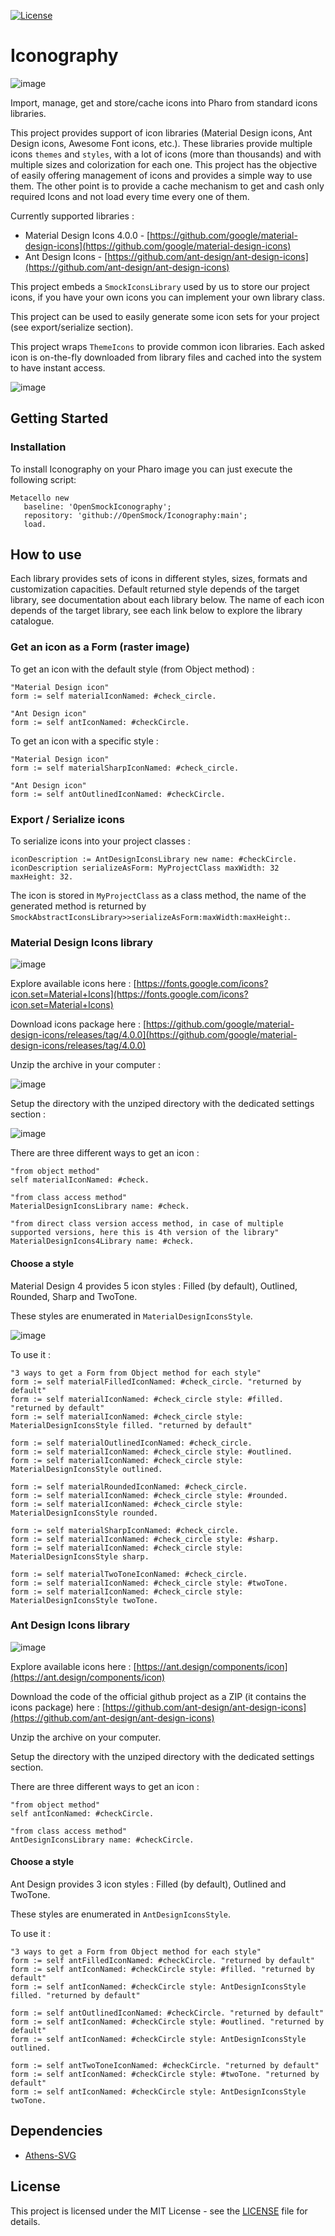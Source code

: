 [![License](https://img.shields.io/github/license/OpenSmock/Iconography.svg)](./LICENSE)

# Iconography

![image](https://github.com/OpenSmock/Iconography/assets/49183340/836be8c3-6b11-4b49-90ac-d9a122cdbcab)

Import, manage, get and store/cache icons into Pharo from standard icons libraries.

This project provides support of icon libraries (Material Design icons, Ant Design icons, Awesome Font icons, etc.). These libraries provide multiple icons `themes` and `styles`, with a lot of icons (more than thousands) and with multiple sizes and colorization for each one. This project has the objective of easily offering management of icons and provides a simple way to use them. The other point is to provide a cache mechanism to get and cash only required Icons and not load every time every one of them. 

Currently supported libraries : 
- Material Design Icons 4.0.0 - [https://github.com/google/material-design-icons](https://github.com/google/material-design-icons)
- Ant Design Icons - [https://github.com/ant-design/ant-design-icons](https://github.com/ant-design/ant-design-icons)

This project embeds a `SmockIconsLibrary` used by us to store our project icons, if you have your own icons you can implement your own library class.

This project can be used to easily generate some icon sets for your project (see export/serialize section).

This project wraps `ThemeIcons` to provide common icon libraries. Each asked icon is on-the-fly downloaded from library files and cached into the system to have instant access.

![image](https://user-images.githubusercontent.com/49183340/229850382-7ec18735-7b97-42e8-bad6-83f0ce69d876.png)

## Getting Started

### Installation

To install Iconography on your Pharo image you can just execute the following script:

```smalltalk
Metacello new
   baseline: 'OpenSmockIconography';
   repository: 'github://OpenSmock/Iconography:main';
   load.
```

## How to use

Each library provides sets of icons in different styles, sizes, formats and customization capacities.
Default returned style depends of the target library, see documentation about each library below.
The name of each icon depends of the target library, see each link below to explore the library catalogue.

### Get an icon as a Form (raster image)

To get an icon with the default style (from Object method) : 

```smalltalk
"Material Design icon"
form := self materialIconNamed: #check_circle.

"Ant Design icon"
form := self antIconNamed: #checkCircle.
```

To get an icon with a specific style : 

```smalltalk
"Material Design icon"
form := self materialSharpIconNamed: #check_circle.

"Ant Design icon"
form := self antOutlinedIconNamed: #checkCircle.
```

### Export / Serialize icons

To serialize icons into your project classes :

```smalltalk
iconDescription := AntDesignIconsLibrary new name: #checkCircle.
iconDescription serializeAsForm: MyProjectClass maxWidth: 32 maxHeight: 32.
```

The icon is stored in `MyProjectClass` as a class method, the name of the generated method is returned by `SmockAbstractIconsLibrary>>serializeAsForm:maxWidth:maxHeight:`.

### Material Design Icons library

![image](https://github.com/OpenSmock/Iconography/assets/49183340/bb69178c-6082-4068-92b5-bfcc8d4a5807)

Explore available icons here : [https://fonts.google.com/icons?icon.set=Material+Icons](https://fonts.google.com/icons?icon.set=Material+Icons)

Download icons package here : [https://github.com/google/material-design-icons/releases/tag/4.0.0](https://github.com/google/material-design-icons/releases/tag/4.0.0)

Unzip the archive in your computer : 

![image](https://user-images.githubusercontent.com/49183340/229849591-2ca48e2e-d816-49dc-abf2-d32be1d856db.png)

Setup the directory with the unziped directory with the dedicated settings section : 

![image](https://user-images.githubusercontent.com/49183340/229849889-d8a3946a-070c-4fa2-b423-f49a63e8a9cd.png)

There are three different ways to get an icon :

```smalltalk
"from object method"
self materialIconNamed: #check.

"from class access method"
MaterialDesignIconsLibrary name: #check.

"from direct class version access method, in case of multiple supported versions, here this is 4th version of the library"
MaterialDesignIcons4Library name: #check.
```

#### Choose a style

Material Design 4 provides 5 icon styles : Filled (by default), Outlined, Rounded, Sharp and TwoTone.

These styles are enumerated in `MaterialDesignIconsStyle`.

![image](https://user-images.githubusercontent.com/49183340/230070325-8eb61ff7-7037-449f-95df-b62bd82200f5.png)

To use it :

```smalltalk
"3 ways to get a Form from Object method for each style"
form := self materialFilledIconNamed: #check_circle. "returned by default"
form := self materialIconNamed: #check_circle style: #filled. "returned by default"
form := self materialIconNamed: #check_circle style: MaterialDesignIconsStyle filled. "returned by default"

form := self materialOutlinedIconNamed: #check_circle.
form := self materialIconNamed: #check_circle style: #outlined.
form := self materialIconNamed: #check_circle style: MaterialDesignIconsStyle outlined.

form := self materialRoundedIconNamed: #check_circle.
form := self materialIconNamed: #check_circle style: #rounded.
form := self materialIconNamed: #check_circle style: MaterialDesignIconsStyle rounded.

form := self materialSharpIconNamed: #check_circle.
form := self materialIconNamed: #check_circle style: #sharp.
form := self materialIconNamed: #check_circle style: MaterialDesignIconsStyle sharp.

form := self materialTwoToneIconNamed: #check_circle.
form := self materialIconNamed: #check_circle style: #twoTone.
form := self materialIconNamed: #check_circle style: MaterialDesignIconsStyle twoTone.
```

### Ant Design Icons library

![image](https://github.com/OpenSmock/Iconography/assets/49183340/fab7aafa-dca3-4766-ac2a-25ba21707d48)

Explore available icons here : [https://ant.design/components/icon](https://ant.design/components/icon)

Download the code of the official github project as a ZIP (it contains the icons package) here : [https://github.com/ant-design/ant-design-icons](https://github.com/ant-design/ant-design-icons)

Unzip the archive on your computer.

Setup the directory with the unziped directory with the dedicated settings section.

There are three different ways to get an icon :

```smalltalk
"from object method"
self antIconNamed: #checkCircle.

"from class access method"
AntDesignIconsLibrary name: #checkCircle.
```

#### Choose a style

Ant Design provides 3 icon styles : Filled (by default), Outlined and TwoTone.

These styles are enumerated in `AntDesignIconsStyle`.

To use it :

```smalltalk
"3 ways to get a Form from Object method for each style"
form := self antFilledIconNamed: #checkCircle. "returned by default"
form := self antIconNamed: #checkCircle style: #filled. "returned by default"
form := self antIconNamed: #checkCircle style: AntDesignIconsStyle filled. "returned by default"

form := self antOutlinedIconNamed: #checkCircle. "returned by default"
form := self antIconNamed: #checkCircle style: #outlined. "returned by default"
form := self antIconNamed: #checkCircle style: AntDesignIconsStyle outlined.

form := self antTwoToneIconNamed: #checkCircle. "returned by default"
form := self antIconNamed: #checkCircle style: #twoTone. "returned by default"
form := self antIconNamed: #checkCircle style: AntDesignIconsStyle twoTone.
```

## Dependencies

- [Athens-SVG](https://github.com/pharo-contributions/Athens-SVG)

## License

This project is licensed under the MIT License - see the [LICENSE](LICENSE) file for details.

